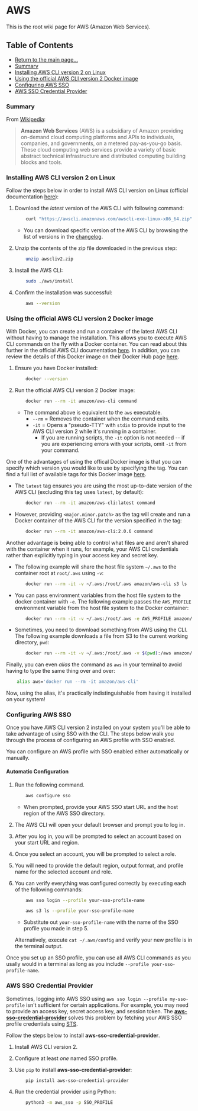 # AWS

This is the root wiki page for AWS (Amazon Web Services).

## Table of Contents

* [Return to the main page...](../../README.md)
* [Summary](#summary)
* [Installing AWS CLI version 2 on Linux](#installing-aws-cli-version-2-on-linux)
* [Using the official AWS CLI version 2 Docker image](#using-the-official-aws-cli-version-2-docker-image)
* [Configuring AWS SSO](#configuring-aws-sso)
* [AWS SSO Credential Provider](#aws-sso-credential-provider)

### Summary

From [Wikipedia](https://en.wikipedia.org/wiki/Amazon_Web_Services):

> **Amazon Web Services** (AWS) is a subsidiary of Amazon providing on-demand cloud computing platforms and APIs to individuals, companies, and governments, on a metered pay-as-you-go basis. These cloud computing web services provide a variety of basic abstract technical infrastructure and distributed computing building blocks and tools.

### Installing AWS CLI version 2 on Linux

Follow the steps below in order to install AWS CLI version on Linux (official documentation [here](https://docs.aws.amazon.com/cli/latest/userguide/install-cliv2-linux.html)):

1. Download the *latest* version of the AWS CLI with following command:

    ```bash
        curl "https://awscli.amazonaws.com/awscli-exe-linux-x86_64.zip" -o "awscliv2.zip"
    ```

    * You can download specific version of the AWS CLI by browsing the list of versions in the [changelog](https://github.com/aws/aws-cli/blob/v2/CHANGELOG.rst).

2. Unzip the contents of the zip file downloaded in the previous step:

    ```bash
        unzip awscliv2.zip
    ```

3. Install the AWS CLI:

    ```bash
        sudo ./aws/install
    ```

4. Confirm the installation was successful:

    ```bash
        aws --version
    ```

### Using the official AWS CLI version 2 Docker image

With Docker, you can create and run a container of the latest AWS CLI without having to manage the installation. This allows you to execute AWS CLI commands on the fly with a Docker container. You can read about this further in the official AWS CLI documentation [here](https://docs.aws.amazon.com/cli/latest/userguide/install-cliv2-docker.html). In addition, you can review the details of this Docker image on their Docker Hub page [here](https://hub.docker.com/r/amazon/aws-cli).

1. Ensure you have Docker installed:

    ```bash
        docker --version
    ```

2. Run the official AWS CLI version 2 Docker image:

    ```bash
        docker run --rm -it amazon/aws-cli command
    ```

    * The command above is equivalent to the `aws` executable.
        * `--rm` = Removes the container when the command exits.
        * `-it` = Opens a "pseudo-TTY" with `stdin` to provide input to the AWS CLI version 2 while it's running in a container.
            * If you are running scripts, the `-it` option is not needed -- if you are experiencing errors with your scripts, omit `-it` from your command.

One of the advantages of using the offical Docker image is that you can specify which version you would like to use by specifying the tag. You can find a full list of available tags for this Docker image [here](https://hub.docker.com/r/amazon/aws-cli/tags?page=1&ordering=last_updated).

* The `latest` tag ensures you are using the most up-to-date version of the AWS CLI (excluding this tag uses `latest`, by default):

    ```bash
        docker run --rm -it amazon/aws-cli:latest command
    ```

* However, providing `<major.minor.patch>` as the tag will create and run a Docker container of the AWS CLI for the version specified in the tag:

    ```bash
        docker run --rm -it amazon/aws-cli:2.0.6 command
    ```

Another advantage is being able to control what files are and aren't shared with the container when it runs, for example, your AWS CLI credentials rather than explicitly typing in your access key and secret key.

* The following example will share the host file system `~/.aws` to the container root at `root/.aws` using `-v`:

    ```bash
        docker run --rm -it -v ~/.aws:/root/.aws amazon/aws-cli s3 ls
    ```

* You can pass environment variables from the host file system to the docker container with `-e`. The following example passes the `AWS_PROFILE` environment variable from the host file system to the Docker container:

    ```bash
        docker run --rm -it -v ~/.aws:/root/.aws -e AWS_PROFILE amazon/aws-cli s3 ls
    ```

* Sometimes, you need to download something from AWS using the CLI. The following example downloads a file from S3 to the current working directory, `pwd`:

    ```bash
        docker run --rm -it -v ~/.aws:/root/.aws -v $(pwd):/aws amazon/aws-cli s3 cp s3://aws-cli-docker-demo/hello .
    ```

Finally, you can even *alias* the command as `aws` in your terminal to avoid having to type the same thing over and over:

```bash
    alias aws='docker run --rm -it amazon/aws-cli'
```

Now, using the alias, it's practically indistinguishable from having it installed on your system!

### Configuring AWS SSO

Once you have AWS CLI version 2 installed on your system you'll be able to take advantage of using SSO with the CLI. The steps below walk you through the process of configuring an AWS profile with SSO enabled.

You can configure an AWS profile with SSO enabled either automatically or manually.

#### Automatic Configuration

1. Run the following command.

    ```bash
        aws configure sso
    ```

    *  When prompted, provide your AWS SSO start URL and the host region of the AWS SSO directory.

2. The AWS CLI will open your default browser and prompt you to log in.

3. After you log in, you will be prompted to select an account based on your start URL and region.

4. Once you select an account, you will be prompted to select a role.

5. You will need to provide the default region, output format, and profile name for the selected account and role.

6. You can verify everything was configured correctly by executing each of the following commands:

    ```bash
        aws sso login --profile your-sso-profile-name

        aws s3 ls --profile your-sso-profile-name
    ```

    * Substitute out `your-sso-profile-name` with the name of the SSO profile you made in step 5.

    Alternatively, execute `cat ~/.aws/config` and verify your new profile is in the terminal output.

Once you set up an SSO profile, you can use all AWS CLI commands as you usally would in a terminal as long as you include `--profile your-sso-profile-name`.

### AWS SSO Credential Provider

Sometimes, logging into AWS SSO using `aws sso login --profile my-sso-profile` isn't sufficient for certain applications. For example, you may need to provide an access key, secret access key, and session token. The [**aws-sso-credential-provider**](https://github.com/kcerdena/aws_sso) solves this problem by fetching your AWS SSO profile credentials using [STS](https://docs.aws.amazon.com/STS/latest/APIReference/welcome.html).

Follow the steps below to install **aws-sso-credential-provider**.

1. Install AWS CLI version 2.

2. Configure at least *one* named SSO profile.

3. Use `pip` to install **aws-sso-credential-provider**:

    ```bash
        pip install aws-sso-credential-provider
    ```

4. Run the credential provider using Python:

    ```bash
        python3 -m aws_sso -p SSO_PROFILE
    ```
